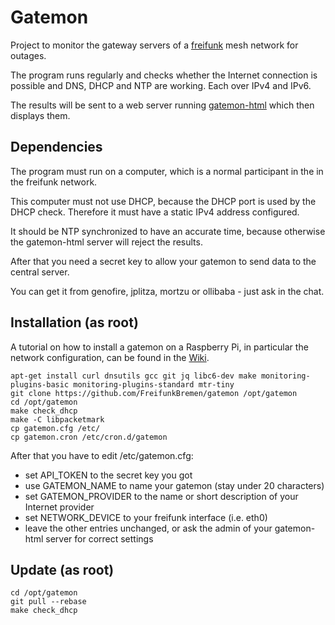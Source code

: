 # Gatemon

Project to monitor the gateway servers of a [freifunk](https://freifunk.net) mesh network
for outages.

The program runs regularly and checks whether the Internet connection is possible
and DNS, DHCP and NTP are working. Each over IPv4 and IPv6.

The results will be sent to a web server running [gatemon-html](https://github.com/FreifunkBremen/gatemon-html)
which then displays them.

## Dependencies

The program must run on a computer, which is a normal participant in the
in the freifunk network.

This computer must not use DHCP, because the DHCP port is used by the DHCP check.
Therefore it must have a static IPv4 address configured.

It should be NTP synchronized to have an accurate time, because
otherwise the gatemon-html server will reject the results.

After that you need a secret key to allow your gatemon to send data to the central server.

You can get it from genofire, jplitza, mortzu or ollibaba - just ask in the chat.

## Installation (as root)

A tutorial on how to install a gatemon on a Raspberry Pi, in particular
the network configuration, can be found in the [Wiki](https://wiki.bremen.freifunk.net/Anleitungen/Gatemon-mit-Raspberry-Pi-installieren).

```
apt-get install curl dnsutils gcc git jq libc6-dev make monitoring-plugins-basic monitoring-plugins-standard mtr-tiny
git clone https://github.com/FreifunkBremen/gatemon /opt/gatemon
cd /opt/gatemon
make check_dhcp
make -C libpacketmark
cp gatemon.cfg /etc/
cp gatemon.cron /etc/cron.d/gatemon
```

After that you have to edit /etc/gatemon.cfg:
- set API_TOKEN to the secret key you got
- use GATEMON_NAME to name your gatemon (stay under 20 characters)
- set GATEMON_PROVIDER to the name or short description of your Internet provider
- set NETWORK_DEVICE to your freifunk interface (i.e. eth0)
- leave the other entries unchanged, or ask the admin of your gatemon-html server for correct settings

## Update (as root)

```
cd /opt/gatemon
git pull --rebase
make check_dhcp
```
